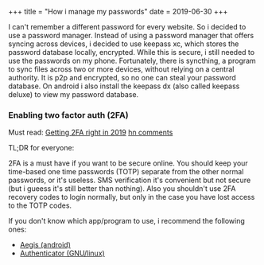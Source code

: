 +++
title = "How i manage my passwords"
date = 2019-06-30
+++

I can't remember a different password for every website.
So i decided to use a password manager. Instead of using a password manager that offers
syncing across devices, i decided to use keepass xc, which stores the password database locally, encrypted.
While this is secure, i still needed to use the passwords on my phone.
Fortunately, there is syncthing, a program to sync files across two or more devices, without relying on a central
authority. It is p2p and encrypted, so no one can steal your password database.
On android i also install the keepass dx (also called keepass deluxe) to view my password database.

### Enabling two factor auth (2FA)

Must read:
[Getting 2FA right in 2019](https://blog.trailofbits.com/2019/06/20/getting-2fa-right-in-2019/)
[hn comments](https://news.ycombinator.com/item?id=20232164)

TL;DR for everyone:

2FA is a must have if you want to be secure online. You should keep your time-based one time passwords (TOTP)
separate from the other normal passwords, or it's useless. SMS verification it's convenient but not secure
(but i gueess it's still better than nothing). Also you shouldn't use 2FA recovery codes to login normally,
but only in the case you have lost access to the TOTP codes.

If you don't know which app/program to use, i recommend the following ones:

- [Aegis (android)](https://github.com/beemdevelopment/Aegis)
- [Authenticator (GNU/linux)](https://gitlab.gnome.org/World/Authenticator)
